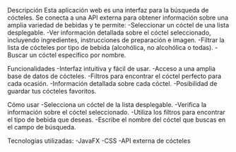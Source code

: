 Descripción
Esta aplicación web es una interfaz para la búsqueda de cócteles. Se conecta a una API externa para obtener información sobre una amplia variedad de bebidas y te permite:
-Seleccionar un cóctel de una lista desplegable.
-Ver información detallada sobre el cóctel seleccionado, incluyendo ingredientes, instrucciones de preparación e imagen.
-Filtrar la lista de cócteles por tipo de bebida (alcohólica, no alcohólica o todas).
-Buscar un cóctel específico por nombre.

Funcionalidades
-Interfaz intuitiva y fácil de usar.
-Acceso a una amplia base de datos de cócteles.
-Filtros para encontrar el cóctel perfecto para cada ocasión.
-Información detallada sobre cada cóctel.
-Posibilidad de guardar tus cócteles favoritos.

Cómo usar
-Selecciona un cóctel de la lista desplegable.
-Verifica la información sobre el cóctel seleccionado.
-Utiliza los filtros para encontrar el tipo de bebida que deseas.
-Escribe el nombre del cóctel que buscas en el campo de búsqueda.

Tecnologías utilizadas:
-JavaFX
-CSS
-API externa de cócteles
